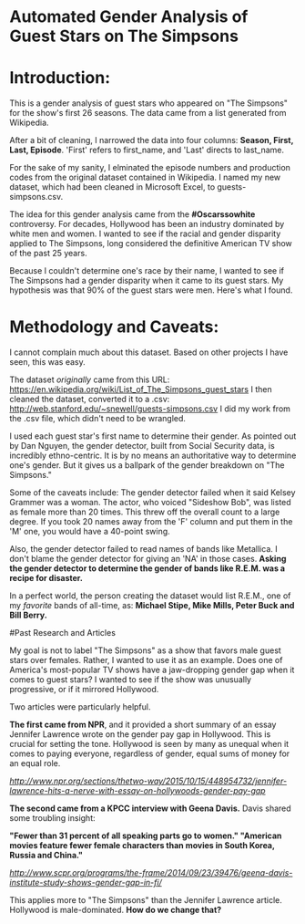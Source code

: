 # Automated Gender Analysis of Guest Stars on The Simpsons

# Introduction:

This is a gender analysis of guest stars who appeared on "The Simpsons" for the show's first 26 seasons. The data came from a list generated from Wikipedia. 

After a bit of cleaning, I narrowed the data into four columns: **Season, First, Last, Episode**. 'First' refers to first_name, and 'Last' directs to last_name. 

For the sake of my sanity, I elminated the episode numbers and production codes from the original dataset contained in Wikipedia. I named my new dataset, which had been cleaned in Microsoft Excel, to guests-simpsons.csv. 

The idea for this gender analysis came from the **#Oscarssowhite** controversy. For decades, Hollywood has been an industry dominated by white men and women. I wanted to see if the racial and gender disparity applied to The Simpsons, long considered the definitive American TV show of the past 25 years. 

Because I couldn't determine one's race by their name, I wanted to see if The Simpsons had a gender disparity when it came to its guest stars. My hypothesis was that 90% of the guest stars were men. Here's what I found.


# Methodology and Caveats:

I cannot complain much about this dataset. Based on other projects I have seen, this was easy. 

The dataset *originally* came from this URL: https://en.wikipedia.org/wiki/List_of_The_Simpsons_guest_stars
I then cleaned the dataset, converted it to a .csv: http://web.stanford.edu/~snewell/guests-simpsons.csv
I did my work from the .csv file, which didn't need to be wrangled.

I used each guest star's first name to determine their gender. As pointed out by Dan Nguyen, the gender detector, built from Social Security data, is incredibly ethno-centric. It is by no means an authoritative way to determine one's gender. But it gives us a ballpark of the gender breakdown on "The Simpsons."

Some of the caveats include:
The gender detector failed when it said Kelsey Grammer was a woman. The actor, who voiced "Sideshow Bob", was listed as female more than 20 times. This threw off the overall count to a large degree. If you took 20 names away from the 'F' column and put them in the 'M' one, you would have a 40-point swing.

Also, the gender detector failed to read names of bands like Metallica. I don't blame the gender detector for giving an 'NA' in those cases. **Asking the gender detector to determine the gender of bands like R.E.M. was a recipe for disaster.**

In a perfect world, the person creating the dataset would list R.E.M., one of my *favorite* bands of all-time, as: 
	**Michael Stipe, Mike Mills, Peter Buck and Bill Berry.**


#Past Research and Articles

My goal is not to label "The Simpsons" as a show that favors male guest stars over females. Rather, I wanted to use it as an example. Does one of America's most-popular TV shows have a jaw-dropping gender gap when it comes to guest stars? I wanted to see if the show was unusually progressive, or if it mirrored Hollywood.

Two articles were particularly helpful.

**The first came from NPR**, and it provided a short summary of an essay Jennifer Lawrence wrote on the gender pay gap in Hollywood. This is crucial for setting the tone. Hollywood is seen by many as unequal when it comes to paying everyone, regardless of gender, equal sums of money for an equal role.

*http://www.npr.org/sections/thetwo-way/2015/10/15/448954732/jennifer-lawrence-hits-a-nerve-with-essay-on-hollywoods-gender-pay-gap*

**The second came from a KPCC interview with Geena Davis.** Davis shared some troubling insight:

**"Fewer than 31 percent of all speaking parts go to women."
"American movies feature fewer female characters than movies in South Korea, Russia and China."**

*http://www.scpr.org/programs/the-frame/2014/09/23/39476/geena-davis-institute-study-shows-gender-gap-in-fi/*

This applies more to "The Simpsons" than the Jennifer Lawrence article. Hollywood is male-dominated. **How do we change that?**